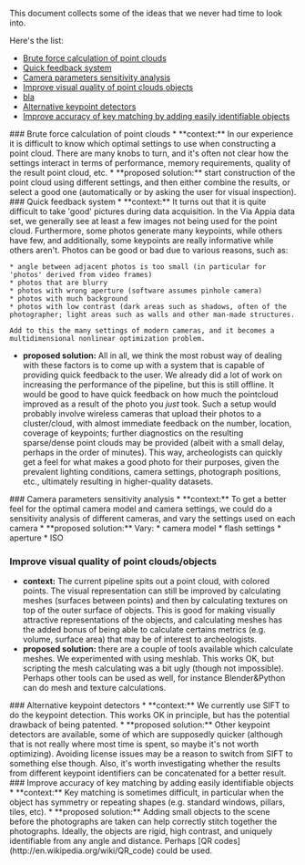 This document collects some of the ideas that we never had time to look into.

Here's the list:
* [Brute force calculation of point clouds](#brute-force-calculation-of-point-clouds)
* [Quick feedback system](#quick-feedback-system)
* [Camera parameters sensitivity analysis](#camera-parameters-sensitivity-analysis)
* [Improve visual quality of point clouds objects](#improve-visual-quality)
* [bla](#bla)
* [Alternative keypoint detectors](#alternative-keypoint-detectors)
* [Improve accuracy of key matching by adding easily identifiable objects](#improve-accuracy-of-key-matching-by-adding-easily-identifiable-objects)

<label name="brute-force-calculation-of-point-clouds">
### Brute force calculation of point clouds
* **context:** In our experience it is difficult to know which optimal settings to use when constructing a point cloud. There are many knobs to turn, and it's often not clear how the settings interact in terms of performance, memory requirements, quality of the result point cloud, etc.
* **proposed solution:** start construction of the point cloud using different settings, and then either combine the results, or select a good one (automatically or by asking the user for visual inspection).


<label name="quick-feedback-system">
### Quick feedback system
* **context:** It turns out that it is quite difficult to take 'good' pictures during data acquisition. In the Via Appia data set, we generally see at least a few images not being used for the point cloud. Furthermore, some photos generate many keypoints, while others have few, and additionally, some keypoints are really informative while others aren't. Photos can be good or bad due to various reasons, such as:

    * angle between adjacent photos is too small (in particular for 'photos' derived from video frames)
    * photos that are blurry
    * photos with wrong aperture (software assumes pinhole camera)
    * photos with much background
    * photos with low contrast (dark areas such as shadows, often of the photographer; light areas such as walls and other man-made structures.

    Add to this the many settings of modern cameras, and it becomes a multidimensional nonlinear optimization problem.
 
* **proposed solution:** All in all, we think the most robust way of dealing with these factors is to come up with a system that is capable of providing quick feedback to the user. We already did a lot of work on increasing the performance of the pipeline, but this is still offline. It would be good to have quick feedback on how much the pointcloud improved as a result of the photo you _just_ took. Such a setup would probably involve wireless cameras that upload their photos to a cluster/cloud, with almost immediate feedback on the number, location, coverage of keypoints; further diagnostics on the resulting sparse/dense point clouds may be provided (albeit with a small delay, perhaps in the order of minutes). This way, archeologists can quickly get a feel for what makes a good photo for their purposes, given the prevalent lighting conditions, camera settings, photograph positions, etc., ultimately resulting in higher-quality datasets.

<label name="camera-parameters-sensitivity-analysis">
### Camera parameters sensitivity analysis
* **context:** To get a better feel for the optimal camera model and camera settings, we could do a sensitivity analysis of different cameras, and vary the settings used on each camera
* **proposed solution:** Vary:
   * camera model
   * flash settings
   * aperture
   * ISO



<label name="improve-visual-quality"></label>
### Improve visual quality of point clouds/objects
* **context:** The current pipeline spits out a point cloud, with colored points. The visual representation can still be improved by calculating meshes (surfaces between points) and then by calculating textures on top of the outer surface of objects. This is good for making visually attractive representations of the objects, and calculating meshes has the added bonus of being able to calculate certains metrics (e.g. volume, surface area) that may be of interest to archeologists.
* **proposed solution:** there are a couple of tools available which calculate meshes. We experimented with using meshlab. This works OK, but scripting the mesh calculating was a bit ugly (though not impossible). Perhaps other tools can be used as well, for instance Blender&Python can do mesh and texture calculations.

<label name="alternative-keypoint-detectors">
### Alternative keypoint detectors
* **context:** We currently use SIFT to do the keypoint detection. This works OK in principle, but has the potential drawback of being patented. 
* **proposed solution:** Other keypoint detectors are available, some of which are supposedly quicker (although that is not really where most time is spent, so maybe it's not worth optimizing). Avoiding license issues may be a reason to switch from SIFT to something else though. Also, it's worth investigating whether the results from different keypoint identifiers can be concatenated for a better result.

<label name="improve-accuracy-of-key-matching-by-adding-easily-identifiable-objects">
### Improve accuracy of key matching by adding easily identifiable objects
* **context:** Key matching is sometimes difficult, in particular when the object has symmetry or repeating shapes (e.g. standard windows, pillars, tiles, etc).
* **proposed solution:** Adding small objects to the scene before the photographs are taken can help correctly stitch together the photographs. Ideally, the objects are rigid, high contrast, and uniquely identifiable from any angle and distance. Perhaps [QR codes](http://en.wikipedia.org/wiki/QR_code) could be used.

